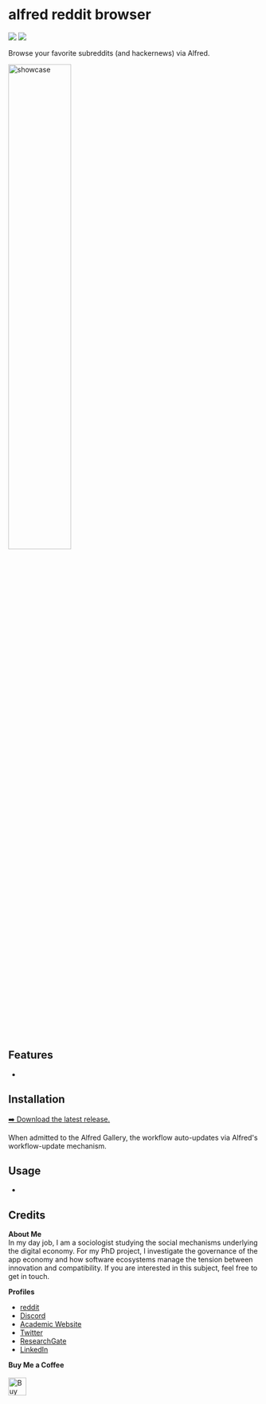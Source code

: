 # alfred reddit browser
![](https://img.shields.io/github/downloads/chrisgrieser/alfred-reddit-browser/total?label=Total%20Downloads&style=plastic) ![](https://img.shields.io/github/v/release/chrisgrieser/alfred-reddit-browser?label=Latest%20Release&style=plastic) 

Browse your favorite subreddits (and hackernews) via Alfred.

<img src="./assets/showcase.png" alt="showcase" width="50%">

## Features
- 

## Installation
[➡️ Download the latest release.](https://github.com/chrisgrieser/alfred-reddit-browser/releases/latest)

When admitted to the Alfred Gallery, the workflow auto-updates via Alfred's workflow-update mechanism.

## Usage
- 

## Credits
<!-- vale Google.FirstPerson = NO -->
__About Me__  
In my day job, I am a sociologist studying the social mechanisms underlying the digital economy. For my PhD project, I investigate the governance of the app economy and how software ecosystems manage the tension between innovation and compatibility. If you are interested in this subject, feel free to get in touch.

__Profiles__  
- [reddit](https://www.reddit.com/user/pseudometapseudo)
- [Discord](https://discordapp.com/users/462774483044794368/)
- [Academic Website](https://chris-grieser.de/)
- [Twitter](https://twitter.com/pseudo_meta)
- [ResearchGate](https://www.researchgate.net/profile/Christopher-Grieser)
- [LinkedIn](https://www.linkedin.com/in/christopher-grieser-ba693b17a/)

__Buy Me a Coffee__  
<br>
<a href='https://ko-fi.com/Y8Y86SQ91' target='_blank'><img height='36' style='border:0px;height:36px;' src='https://cdn.ko-fi.com/cdn/kofi1.png?v=3' border='0' alt='Buy Me a Coffee at ko-fi.com' /></a>
